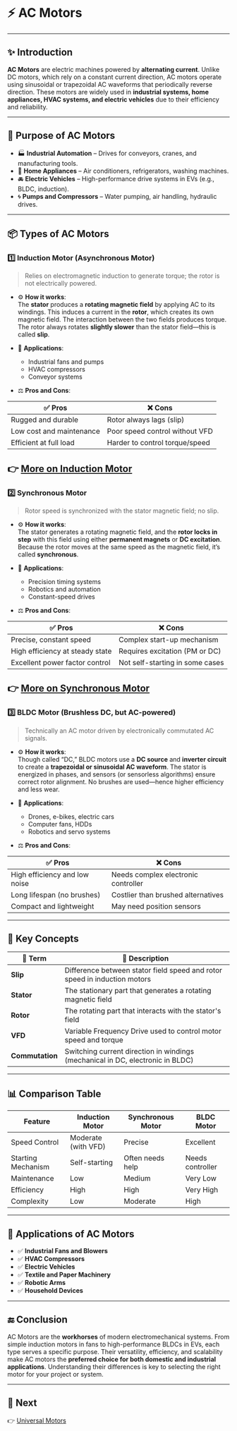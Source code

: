 # ⚡ AC Motors

---

## ✨ Introduction

**AC Motors** are electric machines powered by **alternating current**. Unlike DC motors, which rely on a constant current direction, AC motors operate using sinusoidal or trapezoidal AC waveforms that periodically reverse direction. These motors are widely used in **industrial systems, home appliances, HVAC systems, and electric vehicles** due to their efficiency and reliability.

---

## 🔹 Purpose of AC Motors

- 🏭 **Industrial Automation** – Drives for conveyors, cranes, and manufacturing tools.
- 🏡 **Home Appliances** – Air conditioners, refrigerators, washing machines.
- 🚘 **Electric Vehicles** – High-performance drive systems in EVs (e.g., BLDC, induction).
- 🌀 **Pumps and Compressors** – Water pumping, air handling, hydraulic drives.

---

## 📦 Types of AC Motors

### 1️⃣ **Induction Motor (Asynchronous Motor)**

> Relies on electromagnetic induction to generate torque; the rotor is not electrically powered.

- ⚙️ **How it works**:  
  The **stator** produces a **rotating magnetic field** by applying AC to its windings. This induces a current in the **rotor**, which creates its own magnetic field. The interaction between the two fields produces torque. The rotor always rotates **slightly slower** than the stator field—this is called **slip**.

- 📡 **Applications**:  
  - Industrial fans and pumps  
  - HVAC compressors  
  - Conveyor systems  

- ⚖️ **Pros and Cons**:

| ✅ Pros                         | ❌ Cons                             |
|-------------------------------|------------------------------------|
| Rugged and durable            | Rotor always lags (slip)           |
| Low cost and maintenance      | Poor speed control without VFD     |
| Efficient at full load        | Harder to control torque/speed     |

👉 [More on Induction Motor](https://en.wikipedia.org/wiki/Induction_motor#:~:text=An%20induction%20motor%20or%20asynchronous,electrical%20connections%20to%20the%20rotor.)
---

### 2️⃣ **Synchronous Motor**

> Rotor speed is synchronized with the stator magnetic field; no slip.

- ⚙️ **How it works**:  
  The stator generates a rotating magnetic field, and the **rotor locks in step** with this field using either **permanent magnets** or **DC excitation**. Because the rotor moves at the same speed as the magnetic field, it’s called **synchronous**.

- 📡 **Applications**:  
  - Precision timing systems  
  - Robotics and automation  
  - Constant-speed drives  

- ⚖️ **Pros and Cons**:

| ✅ Pros                           | ❌ Cons                            |
|----------------------------------|-----------------------------------|
| Precise, constant speed          | Complex start-up mechanism        |
| High efficiency at steady state  | Requires excitation (PM or DC)    |
| Excellent power factor control   | Not self-starting in some cases   |

👉 [More on Synchronous Motor](https://mechtex.com/blog/the-significance-of-synchronous-motors-in-industry#:~:text=A%20synchronous%20motor%20is%20a,compressors%2C%20wind%20turbines%2C%20etc.)
---

### 3️⃣ **BLDC Motor (Brushless DC, but AC-powered)**

> Technically an AC motor driven by electronically commutated AC signals.

- ⚙️ **How it works**:  
  Though called “DC,” BLDC motors use a **DC source** and **inverter circuit** to create a **trapezoidal or sinusoidal AC waveform**. The stator is energized in phases, and sensors (or sensorless algorithms) ensure correct rotor alignment. No brushes are used—hence higher efficiency and less wear.

- 📡 **Applications**:  
  - Drones, e-bikes, electric cars  
  - Computer fans, HDDs  
  - Robotics and servo systems  

- ⚖️ **Pros and Cons**:

| ✅ Pros                            | ❌ Cons                             |
|-----------------------------------|-------------------------------------|
| High efficiency and low noise     | Needs complex electronic controller |
| Long lifespan (no brushes)        | Costlier than brushed alternatives  |
| Compact and lightweight           | May need position sensors           |

---

## 🧠 Key Concepts

| 🔑 Term            | 📖 Description                                                           |
|--------------------|--------------------------------------------------------------------------|
| **Slip**            | Difference between stator field speed and rotor speed in induction motors |
| **Stator**          | The stationary part that generates a rotating magnetic field              |
| **Rotor**           | The rotating part that interacts with the stator's field                  |
| **VFD**             | Variable Frequency Drive used to control motor speed and torque           |
| **Commutation**     | Switching current direction in windings (mechanical in DC, electronic in BLDC) |

---

## 📊 Comparison Table

| Feature             | Induction Motor     | Synchronous Motor    | BLDC Motor             |
|---------------------|---------------------|----------------------|------------------------|
| Speed Control       | Moderate (with VFD) | Precise              | Excellent              |
| Starting Mechanism  | Self-starting       | Often needs help     | Needs controller       |
| Maintenance         | Low                 | Medium               | Very Low               |
| Efficiency          | High                | High                 | Very High              |
| Complexity          | Low                 | Moderate             | High                   |

---

## 📌 Applications of AC Motors

- ✅ **Industrial Fans and Blowers**
- ✅ **HVAC Compressors**
- ✅ **Electric Vehicles**
- ✅ **Textile and Paper Machinery**
- ✅ **Robotic Arms**
- ✅ **Household Devices**

---

## 🔚 Conclusion

AC Motors are the **workhorses** of modern electromechanical systems. From simple induction motors in fans to high-performance BLDCs in EVs, each type serves a specific purpose. Their versatility, efficiency, and scalability make AC motors the **preferred choice for both domestic and industrial applications**. Understanding their differences is key to selecting the right motor for your project or system.

---

## 🔹 Next
👉 [Universal Motors](../Universal_Motors)
